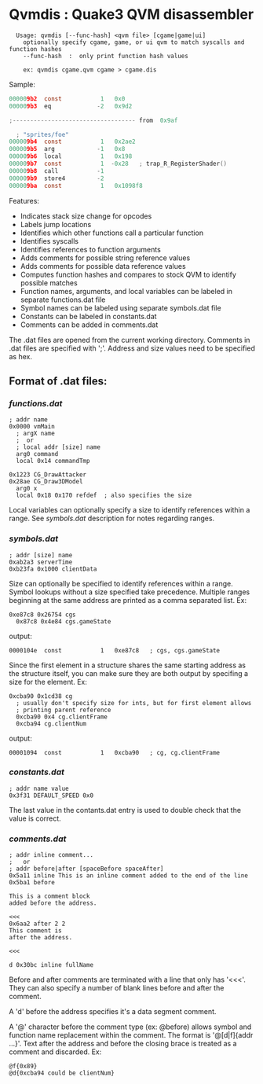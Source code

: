 # Qvmdis : Quake3 QVM disassembler

```
  Usage: qvmdis [--func-hash] <qvm file> [cgame|game|ui]
    optionally specify cgame, game, or ui qvm to match syscalls and function hashes
    --func-hash  :  only print function hash values

    ex: qvmdis cgame.qvm cgame > cgame.dis
```

Sample:

```c
000009b2  const           1   0x0
000009b3  eq             -2   0x9d2

;----------------------------------- from  0x9af

  ; "sprites/foe"
000009b4  const           1   0x2ae2
000009b5  arg            -1   0x8
000009b6  local           1   0x198
000009b7  const           1  -0x28   ; trap_R_RegisterShader()
000009b8  call           -1
000009b9  store4         -2
000009ba  const           1   0x1098f8
```

Features:

* Indicates stack size change for opcodes
* Labels jump locations
* Identifies which other functions call a particular function
* Identifies syscalls
* Identifies references to function arguments
* Adds comments for possible string reference values
* Adds comments for possible data reference values
* Computes function hashes and compares to stock QVM to identify possible
matches
* Function names, arguments, and local variables can be labeled in separate
functions.dat file
* Symbol names can be labeled using separate symbols.dat file
* Constants can be labeled in constants.dat
* Comments can be added in comments.dat

The .dat files are opened from the current working directory.  Comments in
.dat files are specified with ';'.  Address and size values need to be
specified as hex.

## Format of .dat files:

### *functions.dat* ###

    ; addr name
    0x0000 vmMain
      ; argX name
      ;  or
      ; local addr [size] name
      arg0 command
      local 0x14 commandTmp

    0x1223 CG_DrawAttacker
    0x28ae CG_Draw3DModel
      arg0 x
      local 0x18 0x170 refdef  ; also specifies the size

Local variables can optionally specify a size to identify references within a
range.  See *symbols.dat* description for notes regarding ranges.

### *symbols.dat* ###

    ; addr [size] name
    0xab2a3 serverTime
    0xb23fa 0x1000 clientData

Size can optionally be specified to identify references within a range.
Symbol lookups without a size specified take precedence.  Multiple ranges
beginning at the same address are printed as a comma separated list.  Ex:

    0xe87c8 0x26754 cgs
      0x87c8 0x4e84 cgs.gameState

output:

```0000104e  const           1   0xe87c8   ; cgs, cgs.gameState```

Since the first element in a structure shares the same starting address as the
structure itself, you can make sure they are both output by specifing a size
for the element.  Ex:

    0xcba90 0x1cd38 cg
      ; usually don't specify size for ints, but for first element allows
      ; printing parent reference
      0xcba90 0x4 cg.clientFrame
      0xcba94 cg.clientNum

output:

```00001094  const           1   0xcba90   ; cg, cg.clientFrame```

### *constants.dat* ###

    ; addr name value
    0x3f31 DEFAULT_SPEED 0x0

The last value in the contants.dat entry is used to double check that the value
is correct.

### *comments.dat* ###

    ; addr inline comment...
    ;   or
    ; addr before|after [spaceBefore spaceAfter]
    0x5a11 inline This is an inline comment added to the end of the line
    0x5ba1 before

    This is a comment block
    added before the address.

    <<<
    0x6aa2 after 2 2
    This comment is
    after the address.

    <<<

    d 0x30bc inline fullName

Before and after comments are terminated with a line that only has '<<<'.
They can also specify a number of blank lines before and after the comment.

A 'd' before the address specifies it's a data segment comment.

A '@' character before the comment type (ex: @before) allows symbol and
function name replacement within the comment.  The format is
'@[d|f]{addr ...}'.  Text after the address and before the closing brace is
treated as a comment and discarded. Ex:

    @f{0x89}
    @d{0xcba94 could be clientNum}

